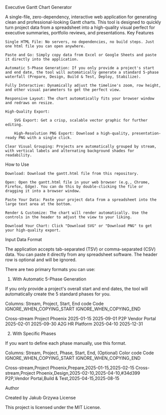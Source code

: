 Executive Gantt Chart Generator

A single-file, zero-dependency, interactive web application for generating clean and professional-looking Gantt charts. This tool is designed to quickly turn project data from a spreadsheet into a high-quality visual perfect for executive summaries, portfolio reviews, and presentations.
Key Features

    Single HTML File: No servers, no dependencies, no build steps. Just one html file you can open anywhere.

    Paste and Go: Simply copy data from Excel or Google Sheets and paste it directly into the application.

    Automatic 5-Phase Generation: If you only provide a project's start and end date, the tool will automatically generate a standard 5-phase waterfall (Prepare, Design, Build & Test, Deploy, Stabilize).

    Fully Interactive: Dynamically adjust the timeline's zoom, row height, and other visual parameters to get the perfect view.

    Responsive Layout: The chart automatically fits your browser window and redraws on resize.

    High-Quality Export:

        SVG Export: Get a crisp, scalable vector graphic for further editing.

        High-Resolution PNG Export: Download a high-quality, presentation-ready PNG with a single click.

    Clear Visual Grouping: Projects are automatically grouped by stream, with vertical labels and alternating background shades for readability.

How to Use

    Download: Download the gantt.html file from this repository.

    Open: Open the gantt.html file in your web browser (e.g., Chrome, Firefox, Edge). You can do this by double-clicking the file or dragging it into a browser window.

    Paste Your Data: Paste your project data from a spreadsheet into the large text area at the bottom.

    Render & Customize: The chart will render automatically. Use the controls in the header to adjust the view to your liking.

    Download Your Chart: Click "Download SVG" or "Download PNG" to get your high-quality export.

Input Data Format

The application accepts tab-separated (TSV) or comma-separated (CSV) data. You can paste it directly from any spreadsheet software. The header row is optional and will be ignored.

There are two primary formats you can use:
1. With Automatic 5-Phase Generation

If you only provide a project's overall start and end dates, the tool will automatically create the 5 standard phases for you.

Columns: Stream, Project, Start, End
code Code
IGNORE_WHEN_COPYING_START
IGNORE_WHEN_COPYING_END

    
Cross-stream  Project Phoenix   2025-01-15  2025-09-01
P2P           Vendor Portal     2025-02-01  2025-09-30
A2G           HR Platform       2025-04-10  2025-12-31

  

2. With Specific Phases

If you want to define each phase manually, use this format.

Columns: Stream, Project, Phase, Start, End, (Optional) Color
code Code
IGNORE_WHEN_COPYING_START
IGNORE_WHEN_COPYING_END

    
Cross-stream,Project Phoenix,Prepare,2025-01-15,2025-02-15
Cross-stream,Project Phoenix,Design,2025-02-10,2025-04-10,#34d399
P2P,Vendor Portal,Build & Test,2025-04-15,2025-08-15

  

Author

Created by Jakub Grzywa
License

This project is licensed under the MIT License.
